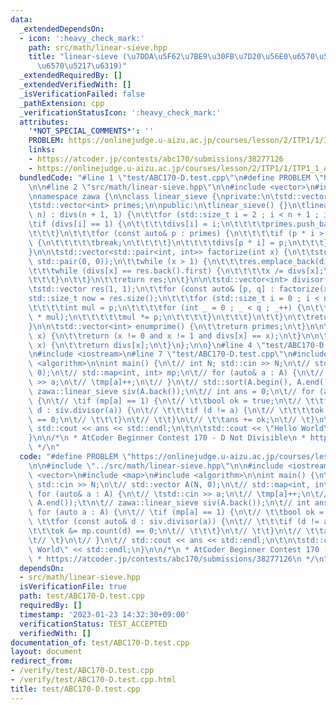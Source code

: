 ```yaml
---
data:
  _extendedDependsOn:
  - icon: ':heavy_check_mark:'
    path: src/math/linear-sieve.hpp
    title: "linear-sieve (\u7DDA\u5F62\u7BE9\u30FB\u7D20\u56E0\u6570\u5206\u89E3/\u7D04\
      \u6570\u5217\u6319)"
  _extendedRequiredBy: []
  _extendedVerifiedWith: []
  _isVerificationFailed: false
  _pathExtension: cpp
  _verificationStatusIcon: ':heavy_check_mark:'
  attributes:
    '*NOT_SPECIAL_COMMENTS*': ''
    PROBLEM: https://onlinejudge.u-aizu.ac.jp/courses/lesson/2/ITP1/1/ITP1_1_A
    links:
    - https://atcoder.jp/contests/abc170/submissions/38277126
    - https://onlinejudge.u-aizu.ac.jp/courses/lesson/2/ITP1/1/ITP1_1_A
  bundledCode: "#line 1 \"test/ABC170-D.test.cpp\"\n#define PROBLEM \"https://onlinejudge.u-aizu.ac.jp/courses/lesson/2/ITP1/1/ITP1_1_A\"\
    \n\n#line 2 \"src/math/linear-sieve.hpp\"\n\n#include <vector>\n#include <utility>\n\
    \nnamespace zawa {\n\nclass linear_sieve {\nprivate:\n\tstd::vector<int> divs;\n\
    \tstd::vector<int> primes;\n\npublic:\n\tlinear_sieve() {}\n\tlinear_sieve(std::size_t\
    \ n) : divs(n + 1, 1) {\n\t\tfor (std::size_t i = 2 ; i < n + 1 ; i++) {\n\t\t\
    \tif (divs[i] == 1) {\n\t\t\t\tdivs[i] = i;\n\t\t\t\tprimes.push_back((int)i);\n\
    \t\t\t}\n\t\t\tfor (const auto& p : primes) {\n\t\t\t\tif (p * i > n or p > divs[i])\
    \ {\n\t\t\t\t\tbreak;\n\t\t\t\t}\n\t\t\t\tdivs[p * i] = p;\n\t\t\t}\n\t\t}\n\t\
    }\n\n\tstd::vector<std::pair<int, int>> factorize(int x) {\n\t\tstd::vector res(0,\
    \ std::pair(0, 0));\n\t\twhile (x > 1) {\n\t\t\tres.emplace_back(divs[x], 0);\n\
    \t\t\twhile (divs[x] == res.back().first) {\n\t\t\t\tx /= divs[x];\n\t\t\t\tres.back().second++;\n\
    \t\t\t}\n\t\t}\n\t\treturn res;\n\t}\n\n\tstd::vector<int> divisor(int x) {\n\t\
    \tstd::vector res(1, 1);\n\t\tfor (const auto& [p, q] : factorize(x)) {\n\t\t\t\
    std::size_t now = res.size();\n\t\t\tfor (std::size_t i = 0 ; i < now ; i++) {\n\
    \t\t\t\tint mul = p;\n\t\t\t\tfor (int _ = 0 ; _ < q ; _++) {\n\t\t\t\t\tres.emplace_back(res[i]\
    \ * mul);\n\t\t\t\t\tmul *= p;\n\t\t\t\t}\n\t\t\t}\n\t\t}\n\t\treturn res;\n\t\
    }\n\n\tstd::vector<int> enumprime() {\n\t\treturn primes;\n\t}\n\n\tbool isprime(int\
    \ x) {\n\t\treturn (x != 0 and x != 1 and divs[x] == x);\n\t}\n\n\tint operator[](int\
    \ x) {\n\t\treturn divs[x];\n\t}\n};\n\n}\n#line 4 \"test/ABC170-D.test.cpp\"\n\
    \n#include <iostream>\n#line 7 \"test/ABC170-D.test.cpp\"\n#include <map>\n#include\
    \ <algorithm>\n\nint main() {\n\t// int N; std::cin >> N;\n\t// std::vector A(N,\
    \ 0);\n\t// std::map<int, int> mp;\n\t// for (auto& a : A) {\n\t// \tstd::cin\
    \ >> a;\n\t// \tmp[a]++;\n\t// }\n\t// std::sort(A.begin(), A.end());\t\n\t//\
    \ zawa::linear_sieve siv(A.back());\n\t// int ans = 0;\n\t// for (auto a : A)\
    \ {\n\t// \tif (mp[a] == 1) {\n\t// \t\tbool ok = true;\n\t// \t\tfor (const auto&\
    \ d : siv.divisor(a)) {\n\t// \t\t\tif (d != a) {\n\t// \t\t\t\tok &= mp.count(d)\
    \ == 0;\n\t// \t\t\t}\n\t// \t\t}\n\t// \t\tans += ok;\n\t// \t}\n\t// }\n\t//\
    \ std::cout << ans << std::endl;\n\t\n\tstd::cout << \"Hello World\" << std::endl;\n\
    }\n\n/*\n * AtCoder Beginner Contest 170 - D Not Divisible\n * https://atcoder.jp/contests/abc170/submissions/38277126\n\
    \ */\n"
  code: "#define PROBLEM \"https://onlinejudge.u-aizu.ac.jp/courses/lesson/2/ITP1/1/ITP1_1_A\"\
    \n\n#include \"../src/math/linear-sieve.hpp\"\n\n#include <iostream>\n#include\
    \ <vector>\n#include <map>\n#include <algorithm>\n\nint main() {\n\t// int N;\
    \ std::cin >> N;\n\t// std::vector A(N, 0);\n\t// std::map<int, int> mp;\n\t//\
    \ for (auto& a : A) {\n\t// \tstd::cin >> a;\n\t// \tmp[a]++;\n\t// }\n\t// std::sort(A.begin(),\
    \ A.end());\t\n\t// zawa::linear_sieve siv(A.back());\n\t// int ans = 0;\n\t//\
    \ for (auto a : A) {\n\t// \tif (mp[a] == 1) {\n\t// \t\tbool ok = true;\n\t//\
    \ \t\tfor (const auto& d : siv.divisor(a)) {\n\t// \t\t\tif (d != a) {\n\t// \t\
    \t\t\tok &= mp.count(d) == 0;\n\t// \t\t\t}\n\t// \t\t}\n\t// \t\tans += ok;\n\
    \t// \t}\n\t// }\n\t// std::cout << ans << std::endl;\n\t\n\tstd::cout << \"Hello\
    \ World\" << std::endl;\n}\n\n/*\n * AtCoder Beginner Contest 170 - D Not Divisible\n\
    \ * https://atcoder.jp/contests/abc170/submissions/38277126\n */\n"
  dependsOn:
  - src/math/linear-sieve.hpp
  isVerificationFile: true
  path: test/ABC170-D.test.cpp
  requiredBy: []
  timestamp: '2023-01-23 14:32:30+09:00'
  verificationStatus: TEST_ACCEPTED
  verifiedWith: []
documentation_of: test/ABC170-D.test.cpp
layout: document
redirect_from:
- /verify/test/ABC170-D.test.cpp
- /verify/test/ABC170-D.test.cpp.html
title: test/ABC170-D.test.cpp
---
```

